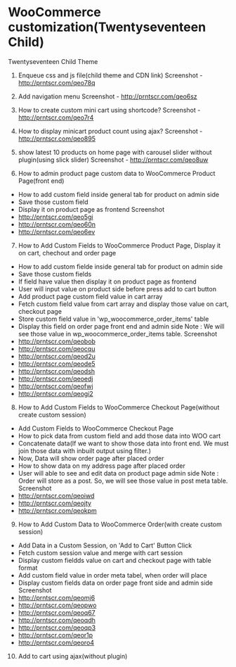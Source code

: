 # WooCommerce customization(Twentyseventeen Child)

Twentyseventeen Child Theme

1. Enqueue css and js file(child theme and CDN link)
Screenshot - http://prntscr.com/qeo78q

2. Add navigation menu
Screenshot - http://prntscr.com/qeo6sz

3. How to create custom mini cart using shortcode?
Screenshot - http://prntscr.com/qeo7r4

4. How to display minicart product count using ajax?
Screenshot - http://prntscr.com/qeo895

5. show latest 10 products on home page with carousel slider without plugin(using slick slider)
Screenshot - http://prntscr.com/qeo8uw

6. How to admin product page custom data to WooCommerce Product Page(front end)
- How to add custom field inside general tab for product on admin side
- Save those custom field
- Display it on product page as frontend
Screenshot
- http://prntscr.com/qeo5gi
- http://prntscr.com/qeo60n
- http://prntscr.com/qeo6ev


7. How to Add Custom Fields to WooCommerce Product Page, Display it on cart, chechout and order page
- How to add custom fielde inside general tab for product on admin side
- Save those custom fields
- If field have value then display it on product page as frontend
- User will input value on product side before press add to cart button
- Add product page custom field value in cart array
- Fetch custom field value from cart array and display those value on cart, checkout page
- Store custom field value in 'wp_woocommerce_order_items' table
- Display this field on order page front end and admin side
Note : We will see those value in wp_woocommerce_order_items table.
Screenshot
- http://prntscr.com/qeobob
- http://prntscr.com/qeocqu
- http://prntscr.com/qeod2u
- http://prntscr.com/qeode5
- http://prntscr.com/qeodsh
- http://prntscr.com/qeoedj
- http://prntscr.com/qeofwj
- http://prntscr.com/qeogi2


8. How to Add Custom Fields to WooCommerce Checkout Page(without create custom session)
- Add Custom Fields to WooCommerce Checkout Page
- How to pick data from custom field and add those data into WOO cart
- Concatenate data(If we want to show those data into front end. We must join those data with inbuilt output using filter.)
- Now, Data will show order page after placed order
- How to show data on my address page after placed order
- User will able to see and edit data on product page admin side
Note : Order will store as a post. So, we will see those value in post meta table.
Screenshot
- http://prntscr.com/qeoiwd
- http://prntscr.com/qeojty
- http://prntscr.com/qeokpm


9. How to Add Custom Data to WooCommerce Order(with create custom session)
- Add Data in a Custom Session, on 'Add to Cart' Button Click
- Fetch custom session value and merge with cart session
- Display custom fieldds value on cart and checkout page with table format
- Add custom field value in order meta tabel, when order will place
- Display custom fields data on order page front side and admin side
Screenshot
- http://prntscr.com/qeomj6
- http://prntscr.com/qeopwo
- http://prntscr.com/qeoq67
- http://prntscr.com/qeoqdh
- http://prntscr.com/qeoqp3
- http://prntscr.com/qeor1p
- http://prntscr.com/qeoro4


10. Add to cart using ajax(without plugin)
